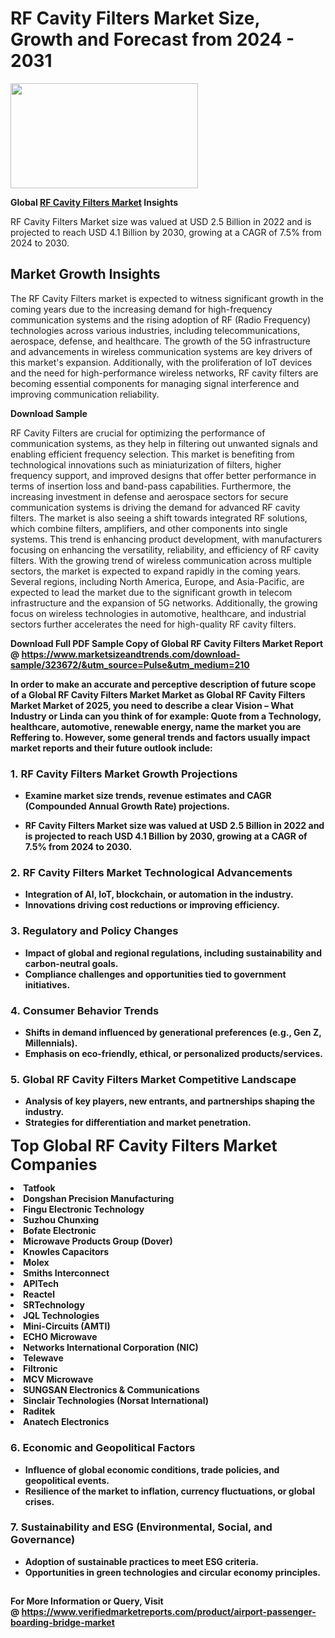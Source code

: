 <H1>RF Cavity Filters Market Size, Growth and Forecast from 2024 - 2031</H1><img class="aligncenter size-medium wp-image-584254" src="https://thirdeyenews.in/wp-content/uploads/2024/09/Global-Market-Research-300x168.jpeg" alt="" width="300" height="168" /><p><strong>Global&nbsp;<a href="https://www.marketsizeandtrends.com/download-sample/323672/&amp;utm_source=Pulse&amp;utm_medium=210">RF Cavity Filters Market</a> Insights</strong></p><p>RF Cavity Filters Market size was valued at USD 2.5 Billion in 2022 and is projected to reach USD 4.1 Billion by 2030, growing at a CAGR of 7.5% from 2024 to 2030.</p><p><h2>Market Growth Insights</h2> <p>The RF Cavity Filters market is expected to witness significant growth in the coming years due to the increasing demand for high-frequency communication systems and the rising adoption of RF (Radio Frequency) technologies across various industries, including telecommunications, aerospace, defense, and healthcare. The growth of the 5G infrastructure and advancements in wireless communication systems are key drivers of this market's expansion. Additionally, with the proliferation of IoT devices and the need for high-performance wireless networks, RF cavity filters are becoming essential components for managing signal interference and improving communication reliability.</p> <p><strong>Download Sample</strong></p> <p>RF Cavity Filters are crucial for optimizing the performance of communication systems, as they help in filtering out unwanted signals and enabling efficient frequency selection. This market is benefiting from technological innovations such as miniaturization of filters, higher frequency support, and improved designs that offer better performance in terms of insertion loss and band-pass capabilities. Furthermore, the increasing investment in defense and aerospace sectors for secure communication systems is driving the demand for advanced RF cavity filters. The market is also seeing a shift towards integrated RF solutions, which combine filters, amplifiers, and other components into single systems. This trend is enhancing product development, with manufacturers focusing on enhancing the versatility, reliability, and efficiency of RF cavity filters. With the growing trend of wireless communication across multiple sectors, the market is expected to expand rapidly in the coming years. Several regions, including North America, Europe, and Asia-Pacific, are expected to lead the market due to the significant growth in telecom infrastructure and the expansion of 5G networks. Additionally, the growing focus on wireless technologies in automotive, healthcare, and industrial sectors further accelerates the need for high-quality RF cavity filters.</p> <p><strong></p><p><span class=""><strong>Download Full PDF Sample Copy of Global RF Cavity Filters Market Report</strong> @ <a href="https://www.marketsizeandtrends.com/download-sample/323672/&amp;utm_source=Pulse&amp;utm_medium=210" target="_blank">https://www.marketsizeandtrends.com/download-sample/323672/&amp;utm_source=Pulse&amp;utm_medium=210</a></span></p><p>In order to make an accurate and perceptive description of future scope of a Global&nbsp;RF Cavity Filters Market Market as Global&nbsp;RF Cavity Filters Market Market of 2025, you need to describe a clear Vision &ndash; What Industry or Linda can you think of for example: Quote from a Technology, healthcare, automotive, renewable energy, name the market you are Reffering to. However, some general trends and factors usually impact market reports and their future outlook include:</p><h3>1.&nbsp;<strong>RF Cavity Filters Market Growth Projections</strong></h3><ul><li>Examine market size trends, revenue estimates and CAGR (Compounded Annual Growth Rate) projections.</li><li><p>RF Cavity Filters Market size was valued at USD 2.5 Billion in 2022 and is projected to reach USD 4.1 Billion by 2030, growing at a CAGR of 7.5% from 2024 to 2030.</p></li></ul><h3>2.&nbsp;<strong>RF Cavity Filters Market Technological Advancements</strong></h3><ul><li>Integration of AI, IoT, blockchain, or automation in the industry.</li><li>Innovations driving cost reductions or improving efficiency.</li></ul><h3>3.&nbsp;<strong>Regulatory and Policy Changes</strong></h3><ul><li>Impact of global and regional regulations, including sustainability and carbon-neutral goals.</li><li>Compliance challenges and opportunities tied to government initiatives.</li></ul><h3>4.&nbsp;<strong>Consumer Behavior Trends</strong></h3><ul><li>Shifts in demand influenced by generational preferences (e.g., Gen Z, Millennials).</li><li>Emphasis on eco-friendly, ethical, or personalized products/services.</li></ul><h3>5.&nbsp;<strong>Global RF Cavity Filters Market Competitive Landscape</strong></h3><ul><li>Analysis of key players, new entrants, and partnerships shaping the industry.</li><li>Strategies for differentiation and market penetration.</li></ul><p data-pm-slice="1 1 []"><span style="color: inherit; font-family: inherit; font-size: 25px;">Top Global RF Cavity Filters Market Companies</span></p><div class="" data-test-id=""><p><li>Tatfook</li><li> Dongshan Precision Manufacturing</li><li> Fingu Electronic Technology</li><li> Suzhou Chunxing</li><li> Bofate Electronic</li><li> Microwave Products Group (Dover)</li><li> Knowles Capacitors</li><li> Molex</li><li> Smiths Interconnect</li><li> APITech</li><li> Reactel</li><li> SRTechnology</li><li> JQL Technologies</li><li> Mini-Circuits (AMTI)</li><li> ECHO Microwave</li><li> Networks International Corporation (NIC)</li><li> Telewave</li><li> Filtronic</li><li> MCV Microwave</li><li> SUNGSAN Electronics & Communications</li><li> Sinclair Technologies (Norsat International)</li><li> Raditek</li><li> Anatech Electronics</li></p></div><h3>6.&nbsp;<strong>Economic and Geopolitical Factors</strong></h3><ul><li>Influence of global economic conditions, trade policies, and geopolitical events.</li><li>Resilience of the market to inflation, currency fluctuations, or global crises.</li></ul><h3>7.&nbsp;<strong>Sustainability and ESG (Environmental, Social, and Governance)</strong></h3><ul><li>Adoption of sustainable practices to meet ESG criteria.</li><li>Opportunities in green technologies and circular economy principles.</li></ul><h2><strong style="font-size: 14px;">For More Information or Query, Visit @&nbsp;</strong><a style="background-color: #ffffff; font-size: 14px;" href="https://www.marketsizeandtrends.com/report/rf-cavity-filters-market/" target="_blank">https://www.verifiedmarketreports.com/product/airport-passenger-boarding-bridge-market</a></h2>
